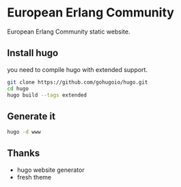 # European Erlang Community

European Erlang Community static website.

## Install hugo

you need to compile hugo with extended support.

```sh
git clone https://github.com/gohugoio/hugo.git
cd hugo
hugo build --tags extended
```

## Generate it

```sh
hugo -d www
```

## Thanks

 * hugo website generator
 * fresh theme

 
